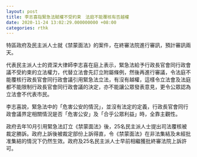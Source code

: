 ```yaml
---
layout: post
title: 李志喜指緊急法賦權不受約束　法庭不能覆核有否越權
date: 2020-11-24 13:02:29.000000000 +08:00
categories: rthk
---
```


特區政府及民主派人士就《禁蒙面法》的案件，在終審法院進行審訊，預計審訊兩天。

代表民主派人士的資深大律師李志喜在庭上表示，緊急法給予行政長官會同行政會議不受約束的立法權力，代替立法會先訂立附屬條例，然後再進行審議，令法庭不能覆核行政長官會同行政會議引用緊急法立法，有沒有越權，這樣令立法會及法庭都不能限制行政長官會同行政會議的決定，亦不能讓公眾發表意見，更令公眾認為立法會不代表市民。

李志喜說，緊急法中的「危害公安的情況」，並沒有法定的定義，行政長官會同行政會議界定相關情況是否「危害公安」及「合乎公眾利益」時，全靠主觀性。

政府去年10月引用緊急法訂立《禁蒙面法》後，25名民主派人士提出司法覆核被裁定勝訴。政府上訴後被裁定部份上訴得直，令《禁蒙面法》在非法集結及未經批准集結的情況下仍然生效。政府及25名民主派人士早前相繼獲批終審法院上訴許可。
